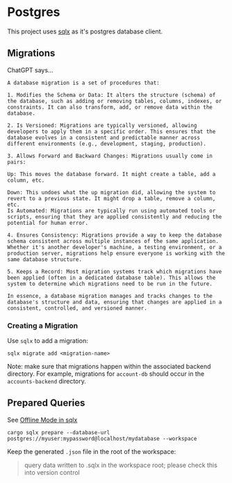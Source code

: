 # Postgres

This project uses [sqlx](https://docs.rs/sqlx/latest/sqlx/) as it's postgres database client.

## Migrations

ChatGPT says...

```
A database migration is a set of procedures that:

1. Modifies the Schema or Data: It alters the structure (schema) of the database, such as adding or removing tables, columns, indexes, or constraints. It can also transform, add, or remove data within the database.

2. Is Versioned: Migrations are typically versioned, allowing developers to apply them in a specific order. This ensures that the database evolves in a consistent and predictable manner across different environments (e.g., development, staging, production).

3. Allows Forward and Backward Changes: Migrations usually come in pairs:

Up: This moves the database forward. It might create a table, add a column, etc.

Down: This undoes what the up migration did, allowing the system to revert to a previous state. It might drop a table, remove a column, etc.
Is Automated: Migrations are typically run using automated tools or scripts, ensuring that they are applied consistently and reducing the potential for human error.

4. Ensures Consistency: Migrations provide a way to keep the database schema consistent across multiple instances of the same application. Whether it's another developer's machine, a testing environment, or a production server, migrations help ensure everyone is working with the same database structure.

5. Keeps a Record: Most migration systems track which migrations have been applied (often in a dedicated database table). This allows the system to determine which migrations need to be run in the future.

In essence, a database migration manages and tracks changes to the database's structure and data, ensuring that changes are applied in a consistent, controlled, and versioned manner.
```

### Creating a Migration

Use `sqlx` to add a migration:

```
sqlx migrate add <migration-name>
```

Note: make sure that migrations happen within the associated backend directory. For example, migrations for `account-db` should occur in the `accounts-backend` directory.

## Prepared Queries

See [Offline Mode in sqlx](https://docs.rs/sqlx/latest/sqlx/macro.query.html#offline-mode-requires-the-offline-feature)

```
cargo sqlx prepare --database-url postgres://myuser:mypassword@localhost/mydatabase --workspace
```

Keep the generated `.json` file in the root of the workspace:
> query data written to .sqlx in the workspace root; please check this into version control